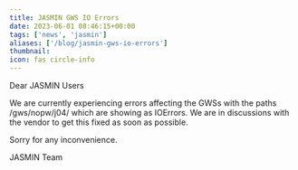 ```yaml
---
title: JASMIN GWS IO Errors
date: 2023-06-01 08:46:15+00:00
tags: ['news', 'jasmin']
aliases: ['/blog/jasmin-gws-io-errors']
thumbnail: 
icon: fas circle-info
---
```


Dear JASMIN Users  
  
We are currently experiencing errors affecting the GWSs with the paths /gws/nopw/j04/ which are showing as IOErrors. We are in discussions with the vendor to get this fixed as soon as possible.
  
Sorry for any inconvenience.  

JASMIN Team
